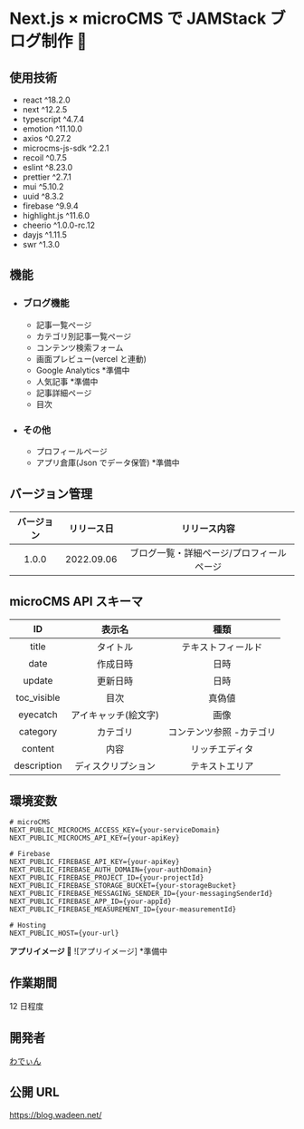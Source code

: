 # Next.js × microCMS で JAMStack ブログ制作 🦖

## 使用技術

- react ^18.2.0
- next ^12.2.5
- typescript ^4.7.4
- emotion ^11.10.0
- axios ^0.27.2
- microcms-js-sdk ^2.2.1
- recoil ^0.7.5
- eslint ^8.23.0
- prettier ^2.7.1
- mui ^5.10.2
- uuid ^8.3.2
- firebase ^9.9.4
- highlight.js ^11.6.0
- cheerio ^1.0.0-rc.12
- dayjs ^1.11.5
- swr ^1.3.0

## 機能

- ### ブログ機能

  - 記事一覧ぺージ
  - カテゴリ別記事一覧ぺージ
  - コンテンツ検索フォーム
  - 画面プレビュー(vercel と連動)
  - Google Analytics \*準備中
  - 人気記事 \*準備中
  - 記事詳細ページ
  - 目次

- ### その他
  - プロフィールページ
  - アプリ倉庫(Json でデータ保管) \*準備中

## バージョン管理

| バージョン | リリース日 |               リリース内容                |
| :--------: | :--------: | :---------------------------------------: |
|   1.0.0    | 2022.09.06 | ブログ一覧・詳細ページ/プロフィールページ |

## microCMS API スキーマ

|     ID      |        表示名        |           種類           |
| :---------: | :------------------: | :----------------------: |
|    title    |       タイトル       |    テキストフィールド    |
|    date     |       作成日時       |           日時           |
|   update    |       更新日時       |           日時           |
| toc_visible |         目次         |          真偽値          |
|  eyecatch   | アイキャッチ(絵文字) |           画像           |
|  category   |       カテゴリ       | コンテンツ参照 -カテゴリ |
|   content   |         内容         |      リッチエディタ      |
| description |  ディスクリプション  |      テキストエリア      |

## 環境変数

```
# microCMS
NEXT_PUBLIC_MICROCMS_ACCESS_KEY={your-serviceDomain}
NEXT_PUBLIC_MICROCMS_API_KEY={your-apiKey}

# Firebase
NEXT_PUBLIC_FIREBASE_API_KEY={your-apiKey}
NEXT_PUBLIC_FIREBASE_AUTH_DOMAIN={your-authDomain}
NEXT_PUBLIC_FIREBASE_PROJECT_ID={your-projectId}
NEXT_PUBLIC_FIREBASE_STORAGE_BUCKET={your-storageBucket}
NEXT_PUBLIC_FIREBASE_MESSAGING_SENDER_ID={your-messagingSenderId}
NEXT_PUBLIC_FIREBASE_APP_ID={your-appId}
NEXT_PUBLIC_FIREBASE_MEASUREMENT_ID={your-measurementId}

# Hosting
NEXT_PUBLIC_HOST={your-url}
```

**アプリイメージ 🙌**
![アプリイメージ] \*準備中

## 作業期間

12 日程度

## 開発者

[わでぃん](https://github.com/wadeen)

## 公開 URL

https://blog.wadeen.net/

<!-- ### `npm start` -->
